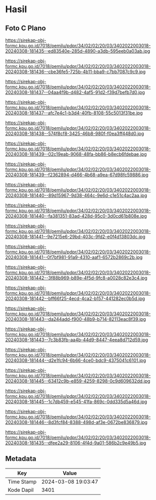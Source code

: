 # Hasil

## Foto C Plano

https://sirekap-obj-formc.kpu.go.id/7018/pemilu/pdpr/34/02/02/20/03/3402022003018-20240308-181435--ed83540e-285d-4890-a3db-595eeb0a03ab.jpg

https://sirekap-obj-formc.kpu.go.id/7018/pemilu/pdpr/34/02/02/20/03/3402022003018-20240308-181436--cbe36fe5-725b-4b11-bba9-c7bb7087c9c9.jpg

https://sirekap-obj-formc.kpu.go.id/7018/pemilu/pdpr/34/02/02/20/03/3402022003018-20240308-181437--04aa4f9b-d482-4af5-91d2-f39d7befb7d0.jpg

https://sirekap-obj-formc.kpu.go.id/7018/pemilu/pdpr/34/02/02/20/03/3402022003018-20240308-181437--afc7e4c1-b3d4-40fb-8108-55c5013f31be.jpg

https://sirekap-obj-formc.kpu.go.id/7018/pemilu/pdpr/34/02/02/20/03/3402022003018-20240308-181438--574f8cf8-3425-46b8-980f-f0ea3ff448d0.jpg

https://sirekap-obj-formc.kpu.go.id/7018/pemilu/pdpr/34/02/02/20/03/3402022003018-20240308-181439--02c19eab-9068-48fa-bb86-b8ecb6fdebae.jpg

https://sirekap-obj-formc.kpu.go.id/7018/pemilu/pdpr/34/02/02/20/03/3402022003018-20240308-181439--f2362894-d466-4b68-a9ea-67d98fc59886.jpg

https://sirekap-obj-formc.kpu.go.id/7018/pemilu/pdpr/34/02/02/20/03/3402022003018-20240308-181440--89d15967-9d38-464c-9e6d-c1e51c4ac2aa.jpg

https://sirekap-obj-formc.kpu.go.id/7018/pemilu/pdpr/34/02/02/20/03/3402022003018-20240308-181440--fa381351-83ad-428d-95c0-3d0cd61b808e.jpg

https://sirekap-obj-formc.kpu.go.id/7018/pemilu/pdpr/34/02/02/20/03/3402022003018-20240308-181441--9e7215e6-29bd-403c-9fd2-e0f4d13803dc.jpg

https://sirekap-obj-formc.kpu.go.id/7018/pemilu/pdpr/34/02/02/20/03/3402022003018-20240308-181441--0f7bf981-91a9-4310-aaf1-6572b2869c2b.jpg

https://sirekap-obj-formc.kpu.go.id/7018/pemilu/pdpr/34/02/02/20/03/3402022003018-20240308-181442--3f88b969-b89e-4f5d-9fc8-a0028c82e3c4.jpg

https://sirekap-obj-formc.kpu.go.id/7018/pemilu/pdpr/34/02/02/20/03/3402022003018-20240308-181442--bff66f25-4ecd-4ca2-b157-441282ec0b5d.jpg

https://sirekap-obj-formc.kpu.go.id/7018/pemilu/pdpr/34/02/02/20/03/3402022003018-20240308-181443--da244add-f900-48b9-b714-82113eac8f39.jpg

https://sirekap-obj-formc.kpu.go.id/7018/pemilu/pdpr/34/02/02/20/03/3402022003018-20240308-181443--7c3b83fb-aa4b-44d9-8447-4eea8d712d59.jpg

https://sirekap-obj-formc.kpu.go.id/7018/pemilu/pdpr/34/02/02/20/03/3402022003018-20240308-181444--d2e1fc94-6b66-4ce0-bdc9-4375041c6101.jpg

https://sirekap-obj-formc.kpu.go.id/7018/pemilu/pdpr/34/02/02/20/03/3402022003018-20240308-181445--63412c9b-e859-4259-8298-0c9d609632dd.jpg

https://sirekap-obj-formc.kpu.go.id/7018/pemilu/pdpr/34/02/02/20/03/3402022003018-20240308-181445--1c7db459-e545-41fa-869c-0dd335d5a46d.jpg

https://sirekap-obj-formc.kpu.go.id/7018/pemilu/pdpr/34/02/02/20/03/3402022003018-20240308-181446--8d3fcf84-8388-498d-af3e-0672be836879.jpg

https://sirekap-obj-formc.kpu.go.id/7018/pemilu/pdpr/34/02/02/20/03/3402022003018-20240308-181435--dfee2a29-8106-4f4d-9a01-586b2c9e49b5.jpg


## Metadata

| Key        | Value               |
| ---------- | ------------------- |
| Time Stamp | 2024-03-08 19:03:47 |
| Kode Dapil | 3401                |



